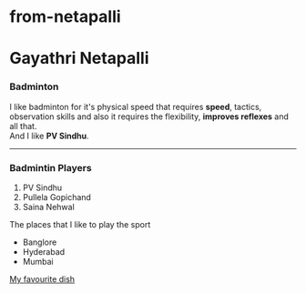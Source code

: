 # from-netapalli
# Gayathri Netapalli
### Badminton
I like badminton for it's physical speed that requires **speed**, tactics, observation skills and also it requires the flexibility, **improves reflexes** and all that.<br>And I like **PV Sindhu**.<br>

--------------

### Badmintin Players
1. PV Sindhu
2. Pullela Gopichand
3. Saina Nehwal

The places that I like to play the sport
* Banglore
* Hyderabad
* Mumbai

[My favourite dish](MyDish.md)
